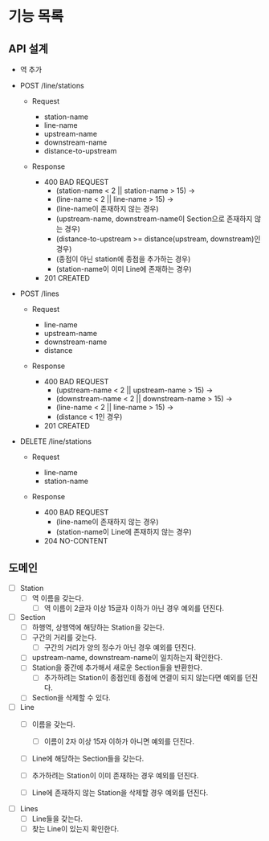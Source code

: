 # 기능 목록

## API 설계
- 역 추가
- POST /line/stations 
  - Request
    - station-name
    - line-name
    - upstream-name
    - downstream-name
    - distance-to-upstream

  - Response
    - 400 BAD REQUEST
      - (station-name < 2 || station-name > 15) ->
      - (line-name < 2 || line-name > 15) ->
      - (line-name이 존재하지 않는 경우)
      - (upstream-name, downstream-name이 Section으로 존재하지 않는 경우)
      - (distance-to-upstream >= distance(upstream, downstream)인 경우)
      - (종점이 아닌 station에 종점을 추가하는 경우)
      - (station-name이 이미 Line에 존재하는 경우)
    - 201 CREATED

- POST /lines
  - Request
    - line-name 
    - upstream-name
    - downstream-name
    - distance

  - Response
    - 400 BAD REQUEST
      - (upstream-name < 2 || upstream-name > 15) ->
      - (downstream-name < 2 || downstream-name > 15) ->
      - (line-name < 2 || line-name > 15) ->
      - (distance < 1인 경우)
    - 201 CREATED

- DELETE /line/stations
  - Request
    - line-name
    - station-name

  - Response
    - 400 BAD REQUEST
      - (line-name이 존재하지 않는 경우)
      - (station-name이 Line에 존재하지 않는 경우)
    - 204 NO-CONTENT

## 도메인

- [ ] Station
  - [ ] 역 이름을 갖는다.
    - [ ] 역 이름이 2글자 이상 15글자 이하가 아닌 경우 예외를 던진다.

- [ ] Section
  - [ ] 하행역, 상행역에 해당하는 Station을 갖는다.
  - [ ] 구간의 거리를 갖는다.
    - [ ] 구간의 거리가 양의 정수가 아닌 경우 예외를 던진다.
  - [ ] upstream-name, downstream-name이 일치하는지 확인한다.
  - [ ] Station을 중간에 추가해서 새로운 Section들을 반환한다.
    - [ ] 추가하려는 Station이 종점인데 종점에 연결이 되지 않는다면 예외를 던진다.
  - [ ] Section을 삭제할 수 있다.
 
- [ ] Line
  - [ ] 이름을 갖는다.
    - [ ] 이름이 2자 이상 15자 이하가 아니면 예외를 던진다.
  - [ ] Line에 해당하는 Section들을 갖는다.
  - [ ] 추가하려는 Station이 이미 존재하는 경우 예외를 던진다.
  - [ ] Line에 존재하지 않는 Station을 삭제할 경우 예외를 던진다.
  
  
-[ ] Lines
  - [ ] Line들을 갖는다.
  - [ ] 찾는 Line이 있는지 확인한다.